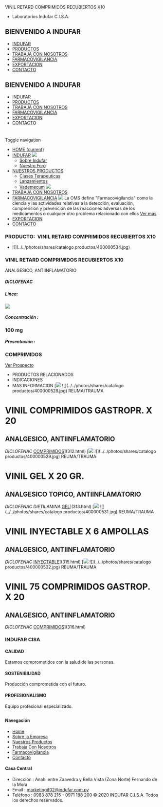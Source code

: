 VINIL RETARD COMPRIMIDOS RECUBIERTOS X10
- Laboratorios Indufar C.I.S.A.
## BIENVENIDO A INDUFAR
* [INDUFAR](318.html#)
* [PRODUCTOS](318.html#)
* [TRABAJA CON NOSOTROS](318.html#)
* [FARMACOVIGILANCIA](318.html#)
* [EXPORTACION](318.html#)
* [CONTACTO](318.html#)
## BIENVENIDO A INDUFAR
* [INDUFAR](../../index.html)
* [PRODUCTOS](../../productos.html)
* [TRABAJA CON NOSOTROS](../../trabaja_con_nosotros.html)
* [FARMACOVIGILANCIA](../../farmacovigilancia.html)
* [EXPORTACION](../../exportacion.html)
* [CONTACTO](../../contacto.html)
# 
Toggle navigation
* [HOME (current)](../../index.html)
* [INDUFAR](318.html#) 
  [![ ](../../photos/shares/Sistema/Menu/indufar_menul.jpg)](../../institucional.html)
  - [Sobre Indufar](../../institucional.html)
  - [Nuestro Foro](../../blog.html)
* [NUESTROS PRODUCTOS](318.html#) 
  - [Clases Terapeuticas](../clases_terapeuticas.html)
  - [Lanzamientos](../lanzamientos.html)
  - [Vademecum](../../productos.html)
  [![ ](../../photos/shares/Sistema/Menu/productos.png)](../../productos.html)
* [TRABAJA CON NOSOTROS](../../trabaja_con_nosotros.html)
* [FARMACOVIGILANCIA](318.html#) 
  [![ ](../../photos/shares/Sistema/Menu/TUBOS.png)](../../farmacovigilancia.html)
  La OMS define "Farmacovigilancia" como la ciencia y las actividades relativas a la detección, evaluación, comprensión y prevención de las reacciones adversas de los medicamentos o cualquier otro problema relacionado con ellos
  [Ver más](../../farmacovigilancia.html)
* [EXPORTACION](../../exportacion.html)
* [CONTACTO](../../contacto.html)
### PRODUCTO:  VINIL RETARD COMPRIMIDOS RECUBIERTOS X10
* ![](../../photos/shares/catalogo productos/400000534.jpg)
### **VINIL RETARD COMPRIMIDOS RECUBIERTOS X10**
ANALGESICO, ANTIINFLAMATORIO
##### **DICLOFENAC**
##### **Línea:**
[![](../../photos/shares/Laboratorios/lab_indufar.png)](../linea/1.html)
##### **Concentración :**
### 100 mg
##### **Presentación :**
### COMPRIMIDOS
[Ver Prospecto](https://www.indufar.com.py/files/shares/prospectos/400000534.pdf)
* PRODUCTOS RELACIONADOS
* INDICACIONES
* MAS INFORMACION
[![](../../photos/shares/Laboratorios/lab_indufar.png)
![](../../photos/shares/catalogo productos/400000528.jpg)
REUMA/TRAUMA
# VINIL COMPRIMIDOS GASTROPR. X 20
## ANALGESICO, ANTIINFLAMATORIO
*DICLOFENAC*
[COMPRIMIDOS](318.html#)](312.html)
[![](../../photos/shares/Laboratorios/lab_indufar.png)
![](../../photos/shares/catalogo productos/400000529.jpg)
REUMA/TRAUMA
# VINIL GEL X 20 GR.
## ANALGESICO TOPICO, ANTIINFLAMATORIO
*DICLOFENAC DIETILAMINA*
[GEL](318.html#)](313.html)
[![](../../photos/shares/Laboratorios/lab_indufar.png)
![](../../photos/shares/catalogo productos/400000531.jpg)
REUMA/TRAUMA
# VINIL INYECTABLE X 6 AMPOLLAS
## ANALGESICO, ANTIINFLAMATORIO
*DICLOFENAC*
[INYECTABLE](318.html#)](315.html)
[![](../../photos/shares/Laboratorios/lab_indufar.png)
![](../../photos/shares/catalogo productos/400000532.jpg)
REUMA/TRAUMA
# VINIL 75 COMPRIMIDOS GASTROP. X 20
## ANALGESICO, ANTIINFLAMATORIO
*DICLOFENAC*
[COMPRIMIDOS](318.html#)](316.html)
### INDUFAR CISA
#### CALIDAD
Estamos comprometidos con la salud de las personas.
#### SOSTENIBILIDAD
Producción comprometida con el futuro.
#### PROFESIONALISMO
Equipo profesional especializado.
## 
#### Navegación
* [Home](../../index.html)
* [Sobre la Empresa](../../institucional.html)
* [Nuestros Productos](../../productos.html)
* [Trabaja Con Nosotros](../../trabaja_con_nosotros.html)
* [Farmacovigilancia](../../farmacovigilancia.html)
* [Contacto](../../contacto.html)
#### Casa Central
* Dirección : Anahi entre Zaavedra y Bella Vista (Zona Norte) Fernando de la Mora
* Email : [marketingif02@indufar.com.py](mailto:marketingif02@indufar.com.py)
* Teléfono : 0983 878 215 - 0971 188 200
© 2020 INDUFAR C.I.S.A. Todos los derechos reservados.